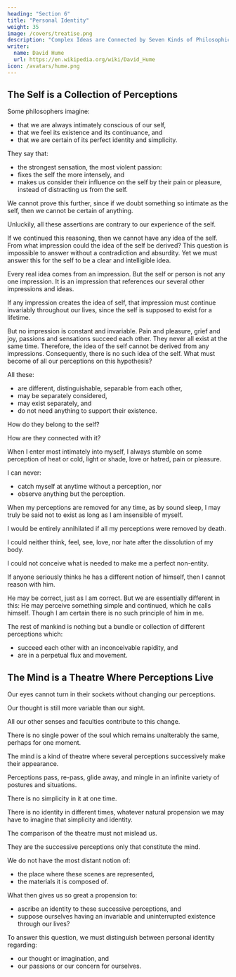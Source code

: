 ```yaml
---
heading: "Section 6"
title: "Personal Identity"
weight: 35
image: /covers/treatise.png
description: "Complex Ideas are Connected by Seven Kinds of Philosophical Relations"
writer:
  name: David Hume
  url: https://en.wikipedia.org/wiki/David_Hume
icon: /avatars/hume.png
---
```




## The Self is a Collection of Perceptions

Some philosophers imagine:
- that we are always intimately conscious of our self,
- that we feel its existence and its continuance, and
- that we are certain of its perfect identity and simplicity.

They say that:
- the strongest sensation, the most violent passion:
- fixes the self the more intensely, and
- makes us consider their influence on the self by their pain or pleasure, instead of distracting us from the self.

We cannot prove this further, since if we doubt something so intimate as the self, then we cannot be certain of anything.

Unluckily, all these assertions are contrary to our experience of the self.

If we continued this reasoning, then we cannot have any idea of the self.
From what impression could the idea of the self be derived?
This question is impossible to answer without a contradiction and absurdity.
Yet we must answer this for the self to be a clear and intelligible idea.

Every real idea comes from an impression.
But the self or person is not any one impression.
It is an impression that references our several other impressions and ideas.

If any impression creates the idea of self, that impression must continue invariably throughout our lives, since the self is supposed to exist for a lifetime.

But no impression is constant and invariable.
Pain and pleasure, grief and joy, passions and sensations succeed each other.
They never all exist at the same time.
Therefore, the idea of the self cannot be derived from any impressions.
Consequently, there is no such idea of the self.
What must become of all our perceptions on this hypothesis?

All these:
- are different, distinguishable, separable from each other,
- may be separately considered,
- may exist separately, and
- do not need anything to support their existence.

How do they belong to the self?

How are they connected with it?

When I enter most intimately into myself, I always stumble on some perception of heat or cold, light or shade, love or hatred, pain or pleasure.

I can never:
- catch myself at anytime without a perception, nor
- observe anything but the perception.

When my perceptions are removed for any time, as by sound sleep, I may truly be said not to exist as long as I am insensible of myself.

I would be entirely annihilated if all my perceptions were removed by death.

I could neither think, feel, see, love, nor hate after the dissolution of my body.

I could not conceive what is needed to make me a perfect non-entity.

If anyone seriously thinks he has a different notion of himself, then I cannot reason with him.

He may be correct, just as I am correct.
But we are essentially different in this:
He may perceive something simple and continued, which he calls himself.
Though I am certain there is no such principle of him in me.

The rest of mankind is nothing but a bundle or collection of different perceptions which:
- succeed each other with an inconceivable rapidity, and
- are in a perpetual flux and movement.


## The Mind is a Theatre Where Perceptions Live

Our eyes cannot turn in their sockets without changing our perceptions.

Our thought is still more variable than our sight.

All our other senses and faculties contribute to this change.

There is no single power of the soul which remains unalterably the same, perhaps for one moment.

The mind is a kind of theatre where several perceptions successively make their appearance.

Perceptions pass, re-pass, glide away, and mingle in an infinite variety of postures and situations.

There is no simplicity in it at one time.

There is no identity in different times, whatever natural propension we may have to imagine that simplicity and identity.

The comparison of the theatre must not mislead us.

They are the successive perceptions only that constitute the mind.

We do not have the most distant notion of:
- the place where these scenes are represented,
- the materials it is composed of.

What then gives us so great a propension to:
- ascribe an identity to these successive perceptions, and
- suppose ourselves having an invariable and uninterrupted existence through our lives?

To answer this question, we must distinguish between personal identity regarding:
- our thought or imagination, and
- our passions or our concern for ourselves.
